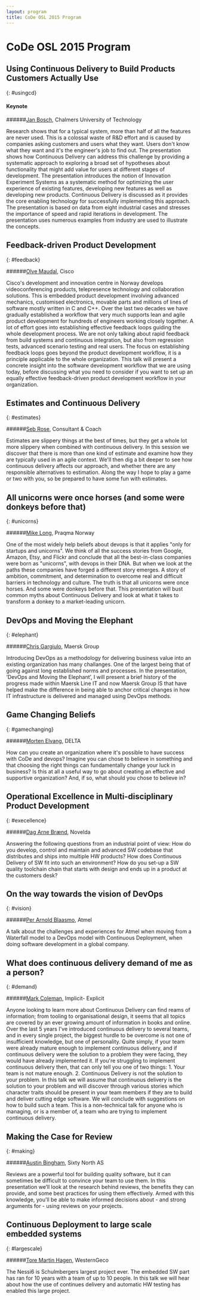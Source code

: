 ```yaml
---
layout: program
title: CoDe OSL 2015 Program
---
```

# CoDe OSL 2015 Program

## Using Continuous Delivery to Build Products Customers Actually Use
{: #usingcd}

#### Keynote

######[Jan Bosch]({{site.root}}/speakers#jbosch), Chalmers University of Technology

Research shows that for a typical system, more than half of all the features are never used. This is a colossal waste of R&D effort and is caused by companies asking customers and users what they want. Users don't know what they want and it's the engineer's job to find out. The presentation shows how Continuous Delivery can address this challenge by providing a systematic approach to exploring a broad set of hypotheses about functionality that might add value for users at different stages of development. The presentation introduces the notion of Innovation Experiment Systems as a systematic method for optimizing the user experience of existing features, developing new features as well as developing new products. Continuous Delivery is discussed as it provides the core enabling technology for successfully implementing this approach. The presentation is based on data from eight industrial cases and stresses the importance of speed and rapid iterations in development. The presentation uses numerous examples from industry are used to illustrate the concepts.

## Feedback-driven Product Development
{: #feedback}

######[Olve Maudal]({{site.root}}/speakers#omaudal), Cisco

Cisco's development and innovation centre in Norway develops videoconferencing products, telepresence technology and collaboration solutions. This is embedded product development involving advanced mechanics, customised electronics, movable parts and millions of lines of software mostly written in C and C++. Over the last two decades we have gradually established a workflow that very much supports lean and agile product development for hundreds of engineers working closely together. A lot of effort goes into establishing effective feedback loops guiding the whole development process. We are not only talking about rapid feedback from build systems and continuous integration, but also from regression tests, advanced scenario testing and real users. The focus on establishing feedback loops goes beyond the product development workflow, it is a principle applicable to the whole organization. This talk will present a concrete insight into the software development workflow that we are
using today, before discussing what you need to consider if you want to set up an equally effective feedback-driven product development workflow in your organization.

## Estimates and Continuous Delivery
{: #estimates}

######[Seb Rose]({{site.root}}/speakers#srose), Consultant & Coach

Estimates are slippery things at the best of times, but they get a whole lot more slippery when combined with continuous delivery.
In this session we discover that there is more than one kind of estimate and examine how they are typically used in an agile context. We'll then dig a bit deeper to see how continuous delivery affects our approach, and whether there are any responsible alternatives to estimation.
Along the way I hope to play a game or two with you, so be prepared to have some fun with estimates.

## All unicorns were once horses (and some were donkeys before that)
{: #unicorns}

######[Mike Long]({{site.root}}/speakers#mlong), Praqma Norway

One of the most widely help beliefs about devops is that it applies "only for startups and  unicorns". We think of all the success stories from Google, Amazon, Etsy, and Flickr and  conclude that all the best-in-class companies were born as "unicorns", with devops in their  DNA.  But when we look at the paths these companies have forged a different story emerges. A  story of ambition, commitment, and determination to overcome real and difficult barriers in  technology and culture. The truth is that all unicorns were once horses. And some were  donkeys before that.  This presentation will bust common myths about Continuous Delivery and look at what it  takes to transform a donkey to a market-leading unicorn.

## DevOps and Moving the Elephant
{: #elephant}

######[Chris Gargiulo]({{site.root}}/speakers#cgargiulo), Maersk Group

Introducing DevOps as a methodology for delivering business value into an existing organization has many challanges. One of the largest being that of going against long established norms and processes. In the presentation, ‘DevOps and Moving the Elephant’, I will present a brief history of the progress made within Maersk Line IT and now Maersk Group IS that have helped make the difference in being able to anchor critical changes in how IT infrastructure is delivered and managed using DevOps methods.

## Game Changing Beliefs
{: #gamechanging}

######[Morten Elvang]({{site.root}}/speakers#elvang), DELTA

How can you create an organization where it's possible to have success with CoDe and devops? Imagine you can chose to believe in something and that choosing the right things can fundamentally change your luck in business? Is this at all a useful way to go about creating an effective and supportive organization? And, if so, what should you chose to believe in?

## Operational Excellence in Multi-disciplinary Product Development
{: #execellence}

######[Dag Arne Brænd]({{site.root}}/speakers#dbrænd), Novelda

Answering the following questions from an industrial point of view:  How do you develop, control and maintain and advanced SW codebase that distributes and  ships into multiple HW products?  How does Continuous Delivery of SW fit into such an environment?  How do you set-up a SW quality toolchain chain that starts with design and ends up in a product at the customers desk?

## On the way towards the vision of DevOps
{: #vision}

######[Per Arnold Blaasmo]({{site.root}}/speakers#pblaasmo), Atmel

A talk about the challenges and experiences for Atmel when moving from a Waterfall model to a DevOps model with Continuous Deployment, when doing software development in a global company.

## What does continuous delivery demand of me as a person?
{: #demand}

######[Mark Coleman]({{site.root}}/speakers#mcoleman), Implicit- Explicit

Anyone looking to learn more about Continuous Delivery can find reams of information; from  tooling to organisational design, it seems that all topics are covered by an ever growing  amount of information in books and online.
Over the last 5 years I've introduced continuous delivery to several teams, and in every  single project, the biggest hurdle to be overcome is not one of insufficient knowledge, but  one of personality.
Quite simply, if your team were already mature enough to implement continuous delivery,  and if continuous delivery were the solution to a problem they were facing, they would have  already implemented it. If you're struggling to implement continuous delivery then, that can only tell you one of two  things: 1. Your team is not mature enough. 2. Continuous Delivery is not the solution to your problem.
In this talk we will assume that continuous delivery is the solution to your problem and will  discover through various stories which character traits should be present in your team  members if they are to build and deliver cutting edge software. We will conclude with  suggestions on how to build such a team. This is a non-technical talk for anyone who is managing, or is a member of, a team who are  trying to implement continuous delivery.

## Making the Case for Review
{: #making}

######[Austin Bingham]({{site.root}}/speakers#bingham), Sixty North AS

Reviews are a powerful tool for building quality software, but it can sometimes be difficult to convince your team to use them. In this presentation we’ll look at the research behind reviews, the benefits they can provide, and some best practices for using them effectively. Armed with this knowledge, you’ll be able to make informed decisions about - and strong arguments for - using reviews on your projects.

## Continuous Deployment to large scale embedded systems
{: #largescale}

######[Tore Martin Hagen]({{site.root}}/speakers#thagen), WesternGeco

The Nessi6 is Schulmbergers largest project ever. The embedded SW part has ran for 10 years with a team of up to 10 people. In this talk we will hear about how the use of continues delivery and automatic HW testing has enabled this large project.
